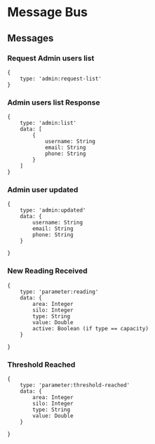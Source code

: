 # Message Bus

## Messages

### Request Admin users list
```
{
    type: 'admin:request-list'
}
```

### Admin users list Response
```
{
    type: 'admin:list'
    data: [
        {
            username: String
            email: String
            phone: String
        }
    ]
}
```


### Admin user updated
```
{
    type: 'admin:updated'
    data: {
        username: String
        email: String
        phone: String
    }
    
}
```

### New Reading Received
```
{
    type: 'parameter:reading'
    data: {
        area: Integer
        silo: Integer
        type: String
        value: Double
        active: Boolean (if type == capacity)
    }
    
}
```

### Threshold Reached
```
{
    type: 'parameter:threshold-reached'
    data: {
        area: Integer
        silo: Integer
        type: String
        value: Double
    }
    
}
```
